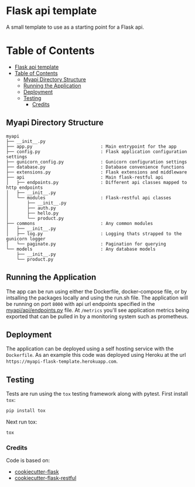 # Flask api template

A small template to use as a starting point for a Flask api.

# Table of Contents

- [Flask api template](#flask-api-template)
- [Table of Contents](#table-of-contents)
  - [Myapi Directory Structure](#myapi-directory-structure)
  - [Running the Application](#running-the-application)
  - [Deployment](#deployment)
  - [Testing](#testing)
    - [Credits](#credits)

## Myapi Directory Structure

    myapi
    ├── __init__.py
    ├── app.py                          : Main entrypoint for the app
    ├── config.py                       : Flask application configuration settings
    ├── gunicorn_config.py              : Gunicorn configuration settings
    ├── database.py                     : Database convenience functions
    ├── extensions.py                   : Flask extensions and middleware
    ├── api                             : Main flask-restful api
    │   ├── endpoints.py                : Different api classes mapped to http endpoints
    │   ├── __init__.py
    │   └── modules                     : Flask-restful api classes
    │       ├── __init__.py
    │       ├── auth.py
    │       ├── hello.py
    │       └── product.py
    ├── commons                         : Any common modules
    │   ├── __init__.py
    │   ├── log.py                      : Logging thats strapped to the gunicorn logger
    │   └── paginate.py                 : Pagination for querying
    └── models                          : Any database models
        ├── __init__.py
        └── product.py

## Running the Application

The app can be run using either the Dockerfile, docker-compose file, or by intsalling the packages locally and using the run.sh file. The application will be running on port `8000` with api url endpoints specified in the [myapi/api/endpoints.py](myapi/api/endpoints.py) file. At `/metrics` you'll see application metrics being exported that can be pulled in by a monitoring system such as prometheus.

## Deployment

The application can be deployed using a self hosting service with the `Dockerfile`. As an example this code was deployed using Heroku at the url `https://myapi-flask-template.herokuapp.com`.

## Testing

Tests are run using the `tox` testing framework along with pytest. First install `tox`:

```sh
pip install tox
```

Next run tox:

```sh
tox
```

### Credits

Code is based on:

- [cookiecutter-flask](https://github.com/sloria/cookiecutter-flask.git)
- [cookiecutter-flask-restful](https://github.com/karec/cookiecutter-flask-restful.git)